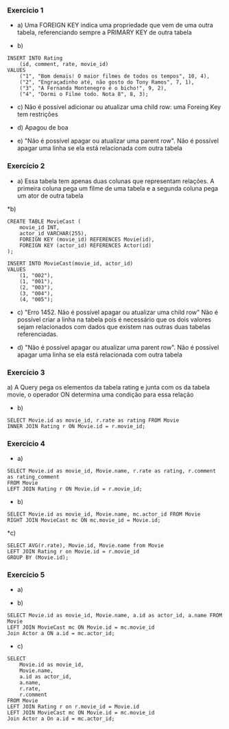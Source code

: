 ### Exercício 1 

* a) Uma FOREIGN KEY indica uma propriedade que vem de uma outra tabela, referenciando sempre a PRIMARY KEY de outra tabela

* b)  
```
INSERT INTO Rating 
	(id, comment, rate, movie_id)
VALUES
	("1", "Bom demais! O maior filmes de todos os tempos", 10, 4),
    ("2", "Engraçadinho até, não gosto do Tony Ramos", 7, 1),
    ("3", "A Fernanda Montenegro é o bicho!", 9, 2),
    ("4", "Dormi o Filme todo. Nota 8", 8, 3);
```

* c) Não é possível adicionar ou atualizar uma child row: uma Foreing Key tem restrições

* d) Apagou de boa 

* e) "Não é possível apagar ou atualizar uma parent row". Não é possível apagar uma linha se ela está relacionada com outra tabela

### Exercício 2 

* a) Essa tabela tem apenas duas colunas que representam relações. A primeira coluna pega um filme de uma tabela e a segunda coluna pega um ator de outra tabela

*b) 
```
CREATE TABLE MovieCast (
	movie_id INT,
    actor_id VARCHAR(255),
    FOREIGN KEY (movie_id) REFERENCES Movie(id),
    FOREIGN KEY (actor_id) REFERENCES Actor(id)
);

INSERT INTO MovieCast(movie_id, actor_id)
VALUES
	(1, "002"),
	(1, "001"),
	(2, "003"),
	(3, "004"),
	(4, "005");
```

* c) "Erro 1452. Não é possível apagar ou atualizar uma child row" Não é possível criar a linha na tabela pois é necessário que os dois valores sejam relacionados com dados que existem nas outras duas tabelas referenciadas.

* d) "Não é possível apagar ou atualizar uma parent row". Não é possível apagar uma linha se ela está relacionada com outra tabela

### Exercício 3 

a) A Query pega os elementos da tabela rating e junta com os da tabela movie, o operador ON determina uma condição para essa relação

* b) 
```
SELECT Movie.id as movie_id, r.rate as rating FROM Movie
INNER JOIN Rating r ON Movie.id = r.movie_id;
```

### Exercício 4

* a) 
```
SELECT Movie.id as movie_id, Movie.name, r.rate as rating, r.comment as rating_comment
FROM Movie
LEFT JOIN Rating r ON Movie.id = r.movie_id;
```

* b)
```
SELECT Movie.id as movie_id, Movie.name, mc.actor_id FROM Movie
RIGHT JOIN MovieCast mc ON mc.movie_id = Movie.id;
```

*c) 
```
SELECT AVG(r.rate), Movie.id, Movie.name from Movie
LEFT JOIN Rating r on Movie.id = r.movie_id
GROUP BY (Movie.id);
```

### Exercício 5 

* a) 

* b) 
```
SELECT Movie.id as movie_id, Movie.name, a.id as actor_id, a.name FROM Movie
LEFT JOIN MovieCast mc ON Movie.id = mc.movie_id
Join Actor a ON a.id = mc.actor_id;
```
* c)
```
SELECT 
	Movie.id as movie_id,
    Movie.name,
    a.id as actor_id,
    a.name,
    r.rate,
    r.comment
FROM Movie
LEFT JOIN Rating r on r.movie_id = Movie.id
LEFT JOIN MovieCast mc ON Movie.id = mc.movie_id
Join Actor a On a.id = mc.actor_id;
```

